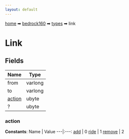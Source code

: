 ```yaml
---
layout: default
---
```


[home](/) ➡ [bedrock160](/protocol/bedrock160) ➡ [types](/protocol/bedrock160/types) ➡ link

# Link

## Fields

Name | Type
---|---
from | varlong
to | varlong
[action](#action) | ubyte
? | ubyte

### action

**Constants**:
Name | Value
---|:---:
[add](action_add) | 0
[ride](action_ride) | 1
[remove](action_remove) | 2


